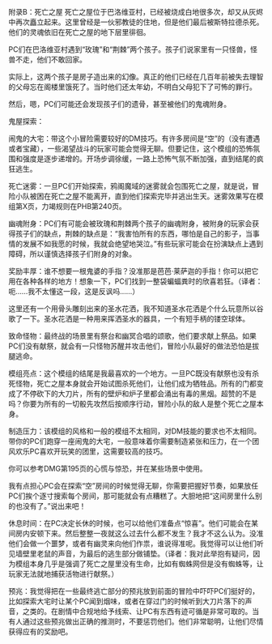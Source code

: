 附录B：死亡之屋
死亡之屋位于巴洛维亚村，已经被烧成白地很多次，却又从灰烬中再次矗立起来。这里曾经是一伙邪教徒的住地，但是他们最后被斯特拉德杀死。他们的灵魂依旧在死亡之屋的地下层里徘徊。

PC们在巴洛维亚村遇到“玫瑰”和“荆棘”两个孩子。孩子们说家里有一只怪兽，怪兽不走，他们不敢回家。

实际上，这两个孩子是房子造出来的幻像。真正的他们已经在几百年前被失去理智的父母忘在阁楼里饿死了。当时他们还太年幼，不明白父母犯下了可怖的罪行。

然后，嗯，PC们可能还会发现孩子们的遗骨，甚至被他们的鬼魂附身。

鬼屋探索：

闹鬼的大宅：带这个小冒险需要较好的DM技巧。有许多房间是“空”的（没有遭遇或者宝藏），一些渴望战斗的玩家可能会觉得无聊。但要记住，这个模组的恐怖氛围和强度是逐步递增的。开场步调徐缓，一路上恐怖气氛不断加强，直到结尾的疯狂逃生。

死亡迷雾：一旦PC们开始探索，鸦阁魔域的迷雾就会包围死亡之屋，就是说，冒险小队被困在死亡之屋不能离开，直到他们探索完毕并逃出生天。迷雾效果写在模组第X页，力竭规则在PHB第240页。

幽魂附身：PC们有可能会被玫瑰和荆棘两个孩子的幽魂附身，被附身的玩家会获得孩子们的缺点，荆棘的缺点是：“我害怕所有的东西，哪怕是自己的影子，当事情的发展不如我愿的时候，我就会绝望地哭泣。”有些玩家可能会在扮演缺点上遇到障碍，所以谨慎选择孩子们附身的对象。

奖励丰厚：谁不想要一根鬼婆的手指？没准那是芭芭·莱萨迦的手指！你可以把它用在各种各样的地方！想象一下，PC们找到一整袋蝙蝠粪时的欣喜若狂。（译者：呃……我不太懂这一段，这是反讽吗……）

这里还有一个用骨头雕刻出来的圣水花洒，我不知道圣水花洒是个什么玩意所以谷歌了一下。圣水花洒是一种用来挥洒圣水的器具，一个有短手柄的镂空球体。

致命怪物：最终战的场景里有祭台和幽冥合唱的颂歌，他们要求献上祭品。如果PC们没有献祭，就会有一只怪物苏醒并攻击他们，冒险小队最好的做法恐怕是拔腿逃命。

模组亮点：这个模组的结尾是我最喜欢的一个地方。一旦PC既没有献祭也没有杀死怪物，死亡之屋本身就会开始试图杀死他们，让他们成为牺牲品。所有的门都变成了不停砍下的大刀片，所有的壁炉和炉子里都会涌出有毒的黑烟。超赞的不是吗？你要为所有的一切骰先攻然后按顺序行动，冒险小队的敌人是整个死亡之屋本身。

制造压力：该模组的风格和一般的模组不太相同，对DM技能的要求也不太相同。带你的PC们跑穿一座闹鬼的大宅，一般意味着你需要制造紧张和压力，在一个团风欢乐PC喜欢开玩笑的团里，这需要较高的技巧。

你可以参考DMG第195页的心慌与惊恐，并在某些场景中使用。

我有点担心PC会在探索“空”房间的时候觉得无聊，你需要把握好节奏，如果放任PC们挨个逐寸搜索每个房间，那可能就会有点糟糕了。大胆地把“这间房里什么别的也没有了。”说出来吧！

休息时间：在PC决定长休的时候，也可以给他们准备点“惊喜”。他们可能会在某间房内安顿下来。然后整整一夜就这么过去什么都不发生？我才不这么认为。没准他们会做一个噩梦，或者有幽灵来向他们作祟，谁说得准呢。我觉得可以让他们听见墙壁里老鼠的声音，为最后的逃生部分做铺垫。（译者：我对此举抱有疑问，因为模组本身几乎是强调了死亡之屋里没有生命，比如有蜘蛛网但是没有蜘蛛等，让玩家无法就地捕获活物进行献祭。）

预兆：我觉得把在一些最终逃亡部分的预兆放到前面的冒险中吓吓PC们挺好的，比如探索大宅时让某个PC闻到烟味，或者在穿过门的时候听到大刀片落下的声音，之类的。在剧情中合规地给予线索、让PC有东西有迹可循是非常可取的。当有人通过这些预兆做出正确的推测时，不要惩罚他们。他们非常聪明，让他们尽情获得应有的奖励吧。